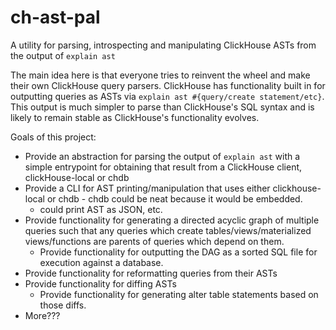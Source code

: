 # ch-ast-pal

A utility for parsing, introspecting and manipulating ClickHouse ASTs from the output of `explain ast`

The main idea here is that everyone tries to reinvent the wheel and make their own ClickHouse query parsers.
ClickHouse has functionality built in for outputting queries as ASTs via `explain ast #{query/create statement/etc}`.
This output is much simpler to parse than ClickHouse's SQL syntax and is likely to remain stable as ClickHouse's
functionality evolves.

Goals of this project:
- Provide an abstraction for parsing the output of `explain ast` with a simple entrypoint for obtaining that result from a ClickHouse client, clickHouse-local or chdb
- Provide a CLI for AST printing/manipulation that uses either clickhouse-local or chdb - chdb could be neat because it would be embedded.
  - could print AST as JSON, etc.
- Provide functionality for generating a directed acyclic graph of multiple queries such that any queries which create tables/views/materialized views/functions are
  parents of queries which depend on them.
  - Provide functionality for outputting the DAG as a sorted SQL file for execution against a database.
- Provide functionality for reformatting queries from their ASTs
- Provide functionality for diffing ASTs
  - Provide functionality for generating alter table statements based on those diffs.
- More???
